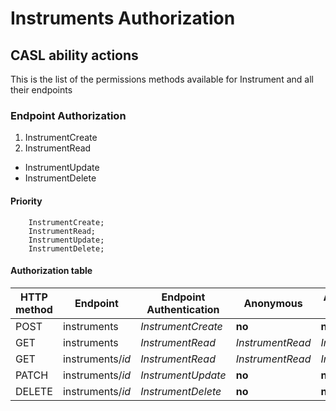 # Instruments Authorization

## CASL ability actions

This is the list of the permissions methods available for Instrument and all their endpoints

### Endpoint Authorization

1. InstrumentCreate
2. InstrumentRead
- InstrumentUpdate
- InstrumentDelete

#### Priority

```
    InstrumentCreate;
    InstrumentRead;
    InstrumentUpdate;
    InstrumentDelete;
```

#### Authorization table

| HTTP method | Endpoint         | Endpoint Authentication | Anonymous        | Authenticated User | Admin Groups       | Delete Groups      | Notes |
| ----------- | ---------------- | ----------------------- | ---------------- | ------------------ | ------------------ | ------------------ | ----- |
| POST        | instruments      | _InstrumentCreate_      | **no**           | **no**             | _InstrumentCreate_ | **no**             | -     |
| GET         | instruments      | _InstrumentRead_        | _InstrumentRead_ | _InstrumentRead_   | _InstrumentRead_   | **no**             | -     |
| GET         | instruments/_id_ | _InstrumentRead_        | _InstrumentRead_ | _InstrumentRead_   | _InstrumentRead_   | **no**             | -     |
| PATCH       | instruments/_id_ | _InstrumentUpdate_      | **no**           | **no**             | _InstrumentUpdate_ | **no**             | -     |
| DELETE      | instruments/_id_ | _InstrumentDelete_      | **no**           | **no**             | **no**             | _InstrumentDelete_ | -     |
